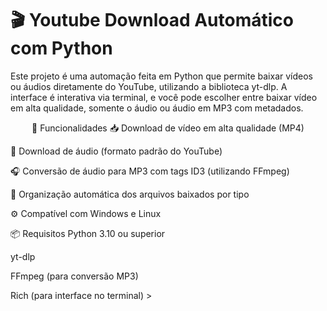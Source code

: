<h1>🎬 Youtube Download Automático com Python</h1>

Este projeto é uma automação feita em Python que permite baixar vídeos ou áudios diretamente do YouTube, utilizando a biblioteca yt-dlp. A interface é interativa via terminal, e você pode escolher entre baixar vídeo em alta qualidade, somente o áudio ou áudio em MP3 com metadados.

<p align= center> 🚀 Funcionalidades
📥 Download de vídeo em alta qualidade (MP4)

🎵 Download de áudio (formato padrão do YouTube)

🎧 Conversão de áudio para MP3 com tags ID3 (utilizando FFmpeg)

📂 Organização automática dos arquivos baixados por tipo

⚙️ Compatível com Windows e Linux

📦 Requisitos
Python 3.10 ou superior

yt-dlp

FFmpeg (para conversão MP3)

Rich (para interface no terminal) ></p>
